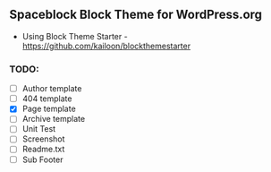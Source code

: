 ## Spaceblock Block Theme for WordPress.org

- Using Block Theme Starter - https://github.com/kailoon/blockthemestarter

### TODO:

- [ ] Author template
- [ ] 404 template
- [x] Page template
- [ ] Archive template
- [ ] Unit Test
- [ ] Screenshot
- [ ] Readme.txt
- [ ] Sub Footer
